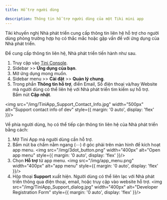 ```yaml
---
title: Hỗ trợ người dùng

description: Thông tin hỗ trợ người dùng của một Tiki mini app
---
```


Tiki khuyến nghị Nhà phát triển cung cấp thông tin liên hệ hỗ trợ cho người dùng phòng trường hợp họ có thắc mắc hoặc gặp vấn đề với ứng dụng của Nhà phát triển.

Để cung cấp thông tin liên hệ, Nhà phát triển tiến hành như sau.

1. Truy cập vào [Tini Console](https://developer.tiki.vn/apps).
2. Sidebar >> **Ứng dụng của bạn**.
3. Mở ứng dụng mong muốn.
4. Sidebar menu >> **Cài đặt** >> **Quản lý chung**.
5. Trong phần **Thông tin hỗ trợ**, điền Email, Số điện thoại và/hay Website mà người dùng có thể liên hệ với Nhà phát triển tìm kiếm sự hỗ trợ.  
Bấm nút **Cập nhật**.

<img src="/img/TiniApp_Support_Contact_Info.jpg" width="500px" alt="Support contact info of dev" style={{ margin: '0 auto', display: 'flex' }}/>

Về phía người dùng, họ có thể tiếp cận thông tin liên hệ của Nhà phát triển bằng cách:

1. Mở Tini App mà người dùng cần hỗ trợ.
2. Bấm nút ba chấm nằm ngang (⋯) ở góc phải trên màn hình để kích hoạt app menu.
   <img src="/img/3dot_button.png" width="400px" alt="Open app menu" style={{ margin: '0 auto', display: 'flex' }}/>
3. Chọn **Hỗ trợ** từ app menu.
   <img src="/img/app_menu.png" width="400px" alt="app menu" style={{ margin: '0 auto', display: 'flex' }}/>
4. Hộp thoại **Support** xuất hiện. Người dùng có thể liên lạc với Nhà phát triển thông qua điện thoại, email, hoặc truy cập vào website hỗ trợ.
   <img src="/img/TiniApp_Support_dialog.jpg" width="400px" alt="Developer Registration Form" style={{ margin: '0 auto', display: 'flex' }}/>